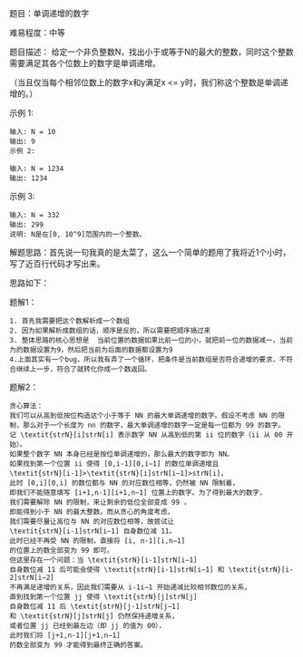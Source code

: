 题目：单调递增的数字

难易程度：中等

题目描述： 给定一个非负整数N，找出小于或等于N的最大的整数，同时这个整数需要满足其各个位数上的数字是单调递增。

（当且仅当每个相邻位数上的数字x和y满足x <= y时，我们称这个整数是单调递增的。）

示例 1:

    输入: N = 10
    输出: 9
    示例 2:
    
    输入: N = 1234
    输出: 1234

示例 3:

    输入: N = 332
    输出: 299
    说明: N是在[0, 10^9]范围内的一个整数。

解题思路：首先说一句我真的是太菜了，这么一个简单的题用了我将近1个小时，写了近百行代码才写出来。

思路如下：

题解1：

    1. 首先我需要把这个数解析成一个数组
    2. 因为如果解析成数组的话，顺序是反的，所以需要把顺序搞过来
    3. 整体思路的核心思想是  当前位置的数据如果比前一位的小，就把前一位的数据减一，当前为的数据设置为9，然后把当前为后面的数据都设置为9
    4.上面其实有一个bug，所以我有弄了一个循环，把条件是当前数组是否符合递增的要求，不符合继续上一步，符合了就转化你成一个数返回。

题解2：

    贪心算法：
    我们可以从高到低按位构造这个小于等于 NN 的最大单调递增的数字。假设不考虑 NN 的限制，那么对于一个长度为 nn 的数字，最大单调递增的数字一定是每一位都为 99 的数字。
    记 \textit{strN}[i]strN[i] 表示数字 NN 从高到低的第 ii 位的数字（ii 从 00 开始）。
    如果整个数字 NN 本身已经是按位单调递增的，那么最大的数字即为 NN。
    如果找到第一个位置 ii 使得 [0,i-1][0,i−1] 的数位单调递增且
    \textit{strN}[i-1]>\textit{strN}[i]strN[i−1]>strN[i]，
    此时 [0,i][0,i] 的数位都与 NN 的对应数位相等，仍然被 NN 限制着，
    即我们不能随意填写 [i+1,n-1][i+1,n−1] 位置上的数字。为了得到最大的数字，
    我们需要解除 NN 的限制，来让剩余的低位全部变成 99 ，
    即能得到小于 NN 的最大整数。而从贪心的角度考虑，
    我们需要尽量让高位与 NN 的对应数位相等，故尝试让 
    \textit{strN}[i-1]strN[i−1] 自身数位减 11。
    此时已经不再受 NN 的限制，直接将 [i, n-1][i,n−1] 
    的位置上的数全部变为 99 即可。
    但这里存在一个问题：当 \textit{strN}[i-1]strN[i−1] 
    自身数位减 11 后可能会使得 \textit{strN}[i-1]strN[i−1] 和 \textit{strN}[i-2]strN[i−2] 
    不再满足递增的关系，因此我们需要从 i-1i−1 开始递减比较相邻数位的关系，
    直到找到第一个位置 jj 使得 \textit{strN}[j]strN[j] 
    自身数位减 11 后 \textit{strN}[j-1]strN[j−1] 
    和 \textit{strN}[j]strN[j] 仍然保持递增关系，
    或者位置 jj 已经到最左边（即 jj 的值为 00），
    此时我们将 [j+1,n-1][j+1,n−1] 
    的数全部变为 99 才能得到最终正确的答案。


